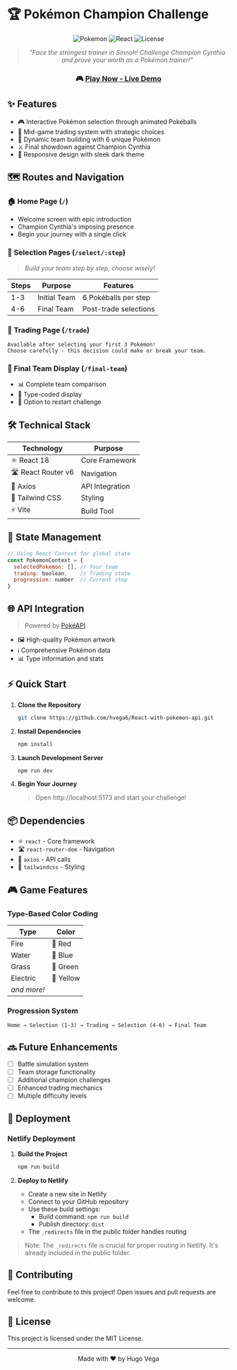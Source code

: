 # 🏆 Pokémon Champion Challenge

<div align="center">

![Pokemon](https://img.shields.io/badge/Pokémon-Challenge-red)
![React](https://img.shields.io/badge/React-18-blue)
![License](https://img.shields.io/badge/license-MIT-green)

> *"Face the strongest trainer in Sinnoh! Challenge Champion Cynthia and prove your worth as a Pokémon trainer!"*

### 🎮 [Play Now - Live Demo](https://shimmering-travesseiro-bc7d4a.netlify.app)

</div>

## ✨ Features

- 🎮 Interactive Pokémon selection through animated Pokéballs
- 🔄 Mid-game trading system with strategic choices
- 🌟 Dynamic team building with 6 unique Pokémon
- ⚔️ Final showdown against Champion Cynthia
- 📱 Responsive design with sleek dark theme

## 🗺️ Routes and Navigation

### 🏠 Home Page (`/`)
- Welcome screen with epic introduction
- Champion Cynthia's imposing presence
- Begin your journey with a single click

### 🎯 Selection Pages (`/select/:step`)
> *Build your team step by step, choose wisely!*

| Steps | Purpose | Features |
|-------|---------|----------|
| 1-3 | Initial Team | 6 Pokéballs per step |
| 4-6 | Final Team | Post-trade selections |

### 💱 Trading Page (`/trade`)
```
Available after selecting your first 3 Pokémon!
Choose carefully - this decision could make or break your team.
```

### 🏁 Final Team Display (`/final-team`)
- 📊 Complete team comparison
- 🎨 Type-coded display
- 🔄 Option to restart challenge

## 🛠️ Technical Stack

<div align="center">

| Technology | Purpose |
|------------|---------|
| ⚛️ React 18 | Core Framework |
| 🛣️ React Router v6 | Navigation |
| 🔄 Axios | API Integration |
| 🎨 Tailwind CSS | Styling |
| ⚡ Vite | Build Tool |

</div>

## 🧠 State Management
```javascript
// Using React Context for global state
const PokemonContext = {
  selectedPokemon: [], // Your team
  trading: boolean,    // Trading state
  progression: number  // Current step
}
```

## 🌐 API Integration

> Powered by [PokéAPI](https://pokeapi.co/api/v2)

- 🖼️ High-quality Pokémon artwork
- ℹ️ Comprehensive Pokémon data
- 📊 Type information and stats

## ⚡ Quick Start

1. **Clone the Repository**
   ```bash
   git clone https://github.com/hvega6/React-with-pokemon-api.git
   ```

2. **Install Dependencies**
   ```bash
   npm install
   ```

3. **Launch Development Server**
   ```bash
   npm run dev
   ```

4. **Begin Your Journey**
   > Open http://localhost:5173 and start your challenge!

## 📦 Dependencies

- ⚛️ `react` - Core framework
- 🛣️ `react-router-dom` - Navigation
- 🔄 `axios` - API calls
- 🎨 `tailwindcss` - Styling

## 🎮 Game Features

### Type-Based Color Coding
| Type | Color |
|------|--------|
| Fire | 🔴 Red |
| Water | 🔵 Blue |
| Grass | 💚 Green |
| Electric | 💛 Yellow |
| *and more!* |

### Progression System
```
Home → Selection (1-3) → Trading → Selection (4-6) → Final Team
```

## 🔜 Future Enhancements

- [ ] Battle simulation system
- [ ] Team storage functionality
- [ ] Additional champion challenges
- [ ] Enhanced trading mechanics
- [ ] Multiple difficulty levels

## 🚀 Deployment

### Netlify Deployment

1. **Build the Project**
   ```bash
   npm run build
   ```

2. **Deploy to Netlify**
   - Create a new site in Netlify
   - Connect to your GitHub repository
   - Use these build settings:
     - Build command: `npm run build`
     - Publish directory: `dist`
   - The `_redirects` file in the public folder handles routing

> Note: The `_redirects` file is crucial for proper routing in Netlify. It's already included in the public folder.

## 🤝 Contributing

Feel free to contribute to this project! Open issues and pull requests are welcome.

## 📝 License

This project is licensed under the MIT License.

---

<div align="center">

Made with ❤️ by Hugo Vega

</div>
